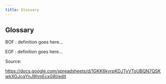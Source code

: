 ```yaml
---
title: Glossary
---
```


## Glossary

BOF
: definition goes here...

EOF
: definition goes here...

Source:

https://docs.google.com/spreadsheets/d/1GKK6kyrpKDJTyVToUBQN7QSKwkXGJcgYnJ9hmEcxG8I/edit
